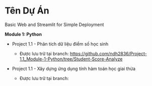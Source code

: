 # Tên Dự Án
Basic Web and Streamlit for Simple Deployment

**Module 1: Python**

* Project 1.1 - Phân tích dữ liệu điểm số học sinh
  * Được lưu trữ tại branch: https://github.com/ndh2836/Project-1.1_Module-1-Python/tree/Student-Score-Analyze
 
* Project 1.1 - Xây dựng ứng dụng tính hàm toán học giai thừa
  * Được lưu trữ tại branch: 
